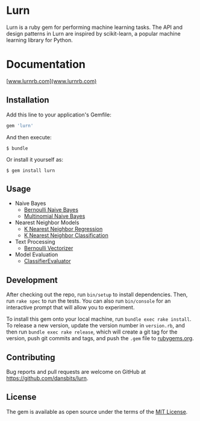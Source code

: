 # Lurn

Lurn is a ruby gem for performing machine learning tasks. The API and design patterns in Lurn are inspired by scikit-learn, a popular machine learning library for Python.

# Documentation

[www.lurnrb.com](www.lurnrb.com)

## Installation

Add this line to your application's Gemfile:

```ruby
gem 'lurn'
```

And then execute:

    $ bundle

Or install it yourself as:

    $ gem install lurn

## Usage

- Naive Bayes
  - [Bernoulli Naive Bayes](readmes/naive_bayes/bernoulli_naive_bayes.md)
  - [Multinomial Naive Bayes](readmes/naive_bayes/multinomial_naive_bayes.md)
- Nearest Neighbor Models
  - [K Nearest Neighbor Regression](readmes/neighbors/knn_regression.md)
  - [K Nearest Neighbor Classification](readmes/neighbors/knn_classification.md)
- Text Processing
  - [Bernoulli Vectorizer](readmes/text_processing/bernoulli_vectorizer.md)
- Model Evaluation
  - [ClassifierEvaluator](readmes/evaluation/classifier_evaluator.md)

## Development

After checking out the repo, run `bin/setup` to install dependencies. Then, run `rake spec` to run the tests. You can also run `bin/console` for an interactive prompt that will allow you to experiment.

To install this gem onto your local machine, run `bundle exec rake install`. To release a new version, update the version number in `version.rb`, and then run `bundle exec rake release`, which will create a git tag for the version, push git commits and tags, and push the `.gem` file to [rubygems.org](https://rubygems.org).

## Contributing

Bug reports and pull requests are welcome on GitHub at https://github.com/dansbits/lurn.


## License

The gem is available as open source under the terms of the [MIT License](http://opensource.org/licenses/MIT).
